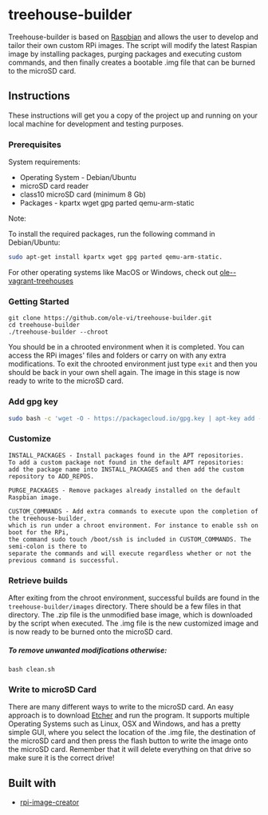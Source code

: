 # treehouse-builder

Treehouse-builder is based on [Raspbian](https://www.raspbian.org/) and allows the user to develop and tailor their own custom RPi images. The script will modify the latest Raspian image by installing packages, purging packages and executing custom commands, and then finally creates a bootable .img file that can be burned to the microSD card.

## Instructions

These instructions will get you a copy of the project up and running on your local machine for development and testing purposes.

### Prerequisites

System requirements:

* Operating System - Debian/Ubuntu 
* microSD card reader
* class10 microSD card (minimum 8 Gb)
* Packages - kpartx wget gpg parted qemu-arm-static

Note:

To install the required packages, run the following command in Debian/Ubuntu: 
```bash
sudo apt-get install kpartx wget gpg parted qemu-arm-static.
```

For other operating systems like MacOS or Windows, check out [ole--vagrant-treehouses](https://github.com/ole-vi/ole--vagrant-treehouses)
### Getting Started 

```
git clone https://github.com/ole-vi/treehouse-builder.git
cd treehouse-builder
./treehouse-builder --chroot 
 ``` 
You should be in a chrooted environment when it is completed. You can access the RPi images' files and folders or carry on with any extra modifications. To exit the chrooted environment just type `exit` and then you should be back in your own shell again. The image in this stage is now ready to write to the microSD card.

### Add gpg key

```bash
sudo bash -c 'wget -O - https://packagecloud.io/gpg.key | apt-key add -'
```

### Customize

```
INSTALL_PACKAGES - Install packages found in the APT repositories. 
To add a custom package not found in the default APT repositories: 
add the package name into INSTALL_PACKAGES and then add the custom repository to ADD_REPOS.

PURGE_PACKAGES - Remove packages already installed on the default Raspbian image.

CUSTOM_COMMANDS - Add extra commands to execute upon the completion of the treehouse-builder, 
which is run under a chroot environment. For instance to enable ssh on boot for the RPi, 
the command sudo touch /boot/ssh is included in CUSTOM_COMMANDS. The semi-colon is there to 
separate the commands and will execute regardless whether or not the previous command is successful.

```

### Retrieve builds

After exiting from the chroot environment, successful builds are found in the `treehouse-builder/images` directory. There should be a few files in that directory. The .zip file is the unmodified base image, which is downloaded by the script when executed. The .img file is the new customized image and is now ready to be burned onto the microSD card.

##### To remove unwanted modifications otherwise:

`bash clean.sh`

### Write to microSD Card

There are many different ways to write to the microSD card. An easy approach is to download [Etcher](https://etcher.io) and run the program. It supports multiple Operating Systems such as Linux, OSX and Windows, and has a pretty simple GUI, where you select the location of the .img file, the destination of the microSD card and then press the flash button to write the image onto the microSD card. Remember that it will delete everything on that drive so make sure it is the correct drive!


## Built with

* [rpi-image-creator](https://github.com/ImmobilienScout24/rpi-image-creator)

